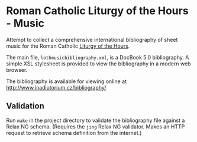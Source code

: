 # Roman Catholic Liturgy of the Hours - Music #

Attempt to collect a comprehensive international bibliography
of sheet music for the Roman Catholic
[Liturgy of the Hours](https://en.wikipedia.org/wiki/Liturgy_of_the_Hours).

The main file, `lothmusicbibliography.xml`, is a DocBook 5.0 bibliography.
A simple XSL stylesheet is provided to view the bibliography
in a modern web browser.

The bibliography is available for viewing online at
http://www.inadiutorium.cz/bibliography/

## Validation

Run `make` in the project directory to validate the bibliography file
against a Relax NG schema.
(Requires the `jing` Relax NG validator.
Makes an HTTP request to retrieve schema definition from the internet.)
